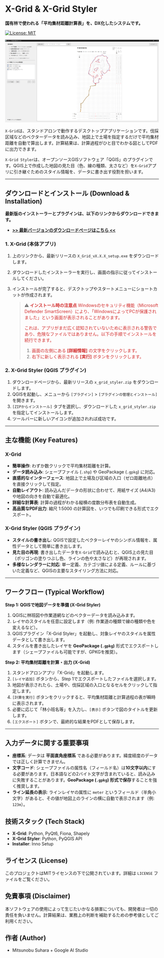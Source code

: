 # X-Grid & X-Grid Styler

**国有林で使われる「平均集材距離計算表」を、DX化したシステムです。**

[![License: MIT](https://img.shields.io/badge/License-MIT-yellow.svg)](https://opensource.org/licenses/MIT)

![X-Grid アプリケーションのスクリーンショット](https://raw.githubusercontent.com/MitsunobuSuhara/X_Grid4You/main/images/sample.png) 

`X-Grid`は、スタンドアロンで動作するデスクトップアプリケーションです。伐採区域などのベクターデータを読み込み、地図上で土場を指定するだけで平均集材距離を自動で算出します。計算結果は、計算過程がひと目でわかる図としてPDFに出力できます。

`X-Grid Styler`は、オープンソースGISソフトウェア「QGIS」のプラグインです。QGIS上で作成した地図の見た目（色、線の種類、太さなど）を`X-Grid`アプリに引き継ぐためのスタイル情報を、データに書き出す役割を担います。

---

## ダウンロードとインストール (Download & Installation)

**最新版のインストーラーとプラグインは、以下のリンクからダウンロードできます。**
-   **[>> 最新バージョンのダウンロードページはこちら <<](https://github.com/MitsunobuSuhara/X_Grid4You/releases/latest)**

### 1. X-Grid (本体アプリ)

1.  上のリンクから、最新リリースの `X_Grid_vX.X.X_setup.exe` をダウンロードします。
2.  ダウンロードしたインストーラーを実行し、画面の指示に従ってインストールしてください。
3.  インストールが完了すると、デスクトップやスタートメニューにショートカットが作成されます。

    > **⚠️ <font color="#D32F2F">インストール時の注意点</font>**
    > <font color="#D32F2F">Windowsのセキュリティ機能（Microsoft Defender SmartScreen）により、「WindowsによってPCが保護されました」という画面が表示されることがあります。</font>
    >
    > <font color="#D32F2F">これは、アプリがまだ広く認知されていないために表示される警告であり、危険なファイルではありません。以下の手順でインストールを続行できます。</font>
    >
    > 1.  <font color="#D32F2F">画面の左側にある **[詳細情報]** の文字をクリックします。</font>
    > 2.  <font color="#D32F2F">右下に新しく表示される **[実行]** ボタンをクリックします。</font>
    


### 2. X-Grid Styler (QGIS プラグイン)

1.  ダウンロードページから、最新リリースの `x_grid_styler.zip` をダウンロードします。
2.  QGISを起動し、メニューから `[プラグイン]` > `[プラグインの管理とインストール]` を開きます。
3.  `[ZIPからインストール]` タブを選択し、ダウンロードした `x_grid_styler.zip` を指定してインストールします。
4.  ツールバーに新しいアイコンが追加されれば成功です。

---

## 主な機能 (Key Features)

### X-Grid
- **簡単操作**: わずか数クリックで平均集材距離を計算。
- **データ読み込み**: シェープファイル (`.shp`) や GeoPackage (`.gpkg`) に対応。
- **直感的なインターフェース**: 地図上で土場及び区域の入口（ゼロ距離地点）を直接クリックして指定。
- **自動レイアウト**: 読み込んだデータの形状に合わせて、用紙サイズ (A4/A3) や地図の向きを自動で最適化。
- **詳細な計算表**: 計算の過程がわかる縦横の度数分布表を自動生成。
- **高品質なPDF出力**: 縮尺 1:5000 の計算図を、いつでも印刷できる形式でエクスポート。

### X-Grid Styler (QGIS プラグイン)
- **スタイルの書き出し**: QGISで設定したベクターレイヤのシンボル情報を、属性データとして簡単に書き出します。
- **見た目の再現**: 書き出したデータを`X-Grid`で読み込むと、QGIS上の見た目（ポリゴンの塗りつぶし色、ラインの色や太さなど）が再現されます。
- **多様なレンダラーに対応**: 単一定義、カテゴリ値による定義、ルールに基づいた定義など、QGISの主要なスタイリング方法に対応。

---

## ワークフロー (Typical Workflow)

**Step 1: QGISで地図データを準備 (X-Grid Styler)**
1. QGISに林班図や作業道網などのベクターデータを読み込みます。
2. レイヤのスタイルを任意に設定します（例: 作業道の種類で線の種類や色を変えるなど）。
3. QGISプラグイン「X-Grid Styler」を起動し、対象レイヤのスタイルを属性データとして書き出します。
4. スタイルを書き出したレイヤを **GeoPackage (`.gpkg`)** 形式でエクスポートします（シェープファイルも可能ですが、GPKGを推奨）。

**Step 2: 平均集材距離を計算・出力 (X-Grid)**
1. スタンドアロンアプリ「X-Grid」を起動します。
2. `[レイヤ追加]` ボタンから、Step 1でエクスポートしたファイルを選択します。
3. 地図が表示されたら、土場や、伐採区域の入口となるセルをクリックして指定します。
4. `[計算を実行]` ボタンをクリックすると、平均集材距離と計算過程の表が瞬時に表示されます。
5. 必要に応じて「林小班名等」を入力し、`[表示]` ボタンで図のタイトルを更新します。
6. `[エクスポート]` ボタンで、最終的な結果をPDFとして保存します。

---

## 入力データに関する重要事項
- **座標系**: データは **平面直角座標系** である必要があります。緯度経度のデータでは正しく計算できません。
- **文字コード**: シェープファイルの属性名（フィールド名）は**10文字以内**にする必要があります。日本語などの2バイト文字が含まれていると、読み込みに失敗することがあります。**GeoPackage (`.gpkg`) 形式で保存**することを強く推奨します。
- **ライン延長の表示**: ラインレイヤの属性に `meter` というフィールド（半角小文字）があると、その値が地図上のラインの横に自動で表示されます（例: `123m`）。

## 技術スタック (Tech Stack)

- **X-Grid**: Python, PyQt6, Fiona, Shapely
- **X-Grid Styler**: Python, PyQGIS API
- **Installer**: Inno Setup

## ライセンス (License)

このプロジェクトはMITライセンスの下で公開されています。詳細は `LICENSE` ファイルをご覧ください。

## 免責事項 (Disclaimer)

本ソフトウェアの使用によって生じたいかなる損害についても、開発者は一切の責任を負いません。計算結果は、業務上の判断を補助するための参考値としてご利用ください。

## 作者 (Author)

- Mitsunobu Suhara + Google AI Studio